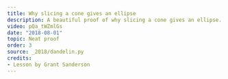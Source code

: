 ```yaml
---
title: Why slicing a cone gives an ellipse
description: A beautiful proof of why slicing a cone gives an ellipse.
video: pQa_tWZmlGs
date: "2018-08-01"
topic: Neat proof
order: 3
source: _2018/dandelin.py
credits:
- Lesson by Grant Sanderson
---
```

